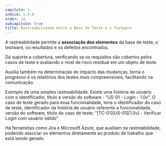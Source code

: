 ```yaml
---
capitulo: 1
indice: 1.4.4
order: 14
subcapitulo: true
title: Rastreabilidade entre a Base de Teste e o Testware
---
```


<p>A rastreabilidade permite a <b>associação dos elementos</b> da base de teste, o testware, os resultados e os defeitos encontrados.</p>
<p>Dá suporte a cobertura, verificando se os requisitos são cobertos pelos casos de teste e avaliando o nível de risco residual em um objeto de teste.</p>
<p>Auxilia também na determinação do impacto das mudanças, torna o progresso e os relatórios dos testes mais compreensíveis, facilitando na comunicação.</p>

<p>Exemplo de uma simples rastreabilidade: Existe uma história de usuário com o identificador, título e versão do software : "US-01 - Login - 1.0v". O caso de teste gerado para essa funcionalidade, teria o identificador do caso de teste, identificador da história de usuário referente a funcionalidade, versão do software, título do caso de teste: "[TC-01][US-01][1.0v] - Verificar Login com usuário válido" </p>

<p>Há ferrametas como Jira e Microsoft Azure, que auxiliam na rastreabilidade, podendo associar os elementos diretamente ao produto de trabalho que está sendo gerado.</p>
